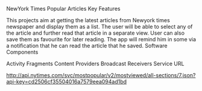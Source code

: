 NewYork Times Popular Articles
Key Features

This projects aim at getting the latest articles from Newyork times newspaper and display them as a list.
The user will be able to select any of the article and further read that article in a separate view.
User can also save them as favourite for later reading.
The app will remind him in some via a notification that he can read the article that he saved.
Software Components

Activity
Fragments
Content Providers
Broadcast Receivers
Service
URL

http://api.nytimes.com/svc/mostpopular/v2/mostviewed/all-sections/7.json?api-key=cd2506cf35504016a7579eea094ad1bd
